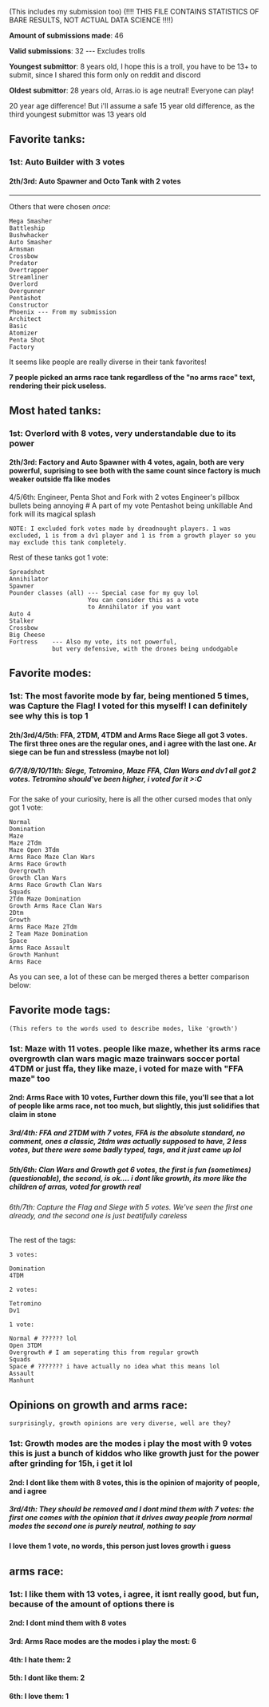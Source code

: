 (This includes my submission too)
(!!!! THIS FILE CONTAINS STATISTICS OF BARE RESULTS, NOT ACTUAL DATA SCIENCE !!!!)

**Amount of submissions made**: 46

**Valid submissions**: 32 --- Excludes trolls

**Youngest submittor**: 8 years old, I hope this is a troll, you have to be 13+ to submit, since I
shared this form only on reddit and discord

**Oldest submittor**: 28 years old, Arras.io is age neutral! Everyone can play!

20 year age difference! But i'll assume a safe 15 year old difference, as the third youngest submittor was 13 years old

## Favorite tanks:
### 1st: Auto Builder with 3 votes

#### 2th/3rd: Auto Spawner and Octo Tank with 2 votes

---

Others that were chosen *once*:

    Mega Smasher
    Battleship
    Bushwhacker
    Auto Smasher
    Armsman
    Crossbow
    Predator
    Overtrapper
    Streamliner
    Overlord
    Overgunner
    Pentashot
    Constructor
    Phoenix --- From my submission
    Architect
    Basic
    Atomizer
    Penta Shot
    Factory

It seems like people are really diverse in their tank favorites!

**7 people picked an arms race tank regardless of the "no arms race" text, rendering their pick useless.**

## Most hated tanks: 

### 1st: Overlord with 8 votes, very understandable due to its power

#### 2th/3rd: Factory and Auto Spawner with 4 votes, again, both are very powerful, suprising to see both with the same count since factory is much weaker outside ffa like modes

4/5/6th: Engineer, Penta Shot and Fork with 2 votes
Engineer's pillbox bullets being annoying # A part of my vote
Pentashot being unkillable
And fork will its magical splash

`NOTE: I excluded fork votes made by dreadnought players.
1 was excluded, 1 is from a dv1 player and 1 is from a growth player
so you may exclude this tank completely.`

Rest of these tanks got 1 vote:

    Spreadshot
    Annihilator
    Spawner
    Pounder classes (all) --- Special case for my guy lol
                          You can consider this as a vote
                          to Annihilator if you want
    Auto 4
    Stalker
    Crossbow
    Big Cheese
    Fortress    --- Also my vote, its not powerful, 
                but very defensive, with the drones being undodgable

## Favorite modes:

### 1st: The most favorite mode by far, being mentioned 5 times, was Capture the Flag! I voted for this myself! I can definitely see why this is top 1

#### 2th/3rd/4/5th: FFA, 2TDM, 4TDM and Arms Race Siege all got 3 votes. The first three ones are the regular ones, and i agree with the last one. Ar siege can be fun and stressless (maybe not lol)

##### 6/7/8/9/10/11th: Siege, Tetromino, Maze FFA, Clan Wars and dv1 all got 2 votes. Tetromino should've been higher, i voted for it >:C

For the sake of your curiosity, here is all the other cursed modes that only got 1 vote:

    Normal
    Domination
    Maze
    Maze 2Tdm
    Maze Open 3Tdm
    Arms Race Maze Clan Wars
    Arms Race Growth
    Overgrowth
    Growth Clan Wars
    Arms Race Growth Clan Wars
    Squads
    2Tdm Maze Domination
    Growth Arms Race Clan Wars
    2Dtm
    Growth
    Arms Race Maze 2Tdm
    2 Team Maze Domination
    Space
    Arms Race Assault
    Growth Manhunt
    Arms Race

As you can see, a lot of these can be merged
theres a better comparison below:

## Favorite mode tags:
`(This refers to the words used to describe modes, like 'growth')`

### 1st: Maze with 11 votes. people like maze, whether its arms race overgrowth clan wars magic maze trainwars soccer portal 4TDM or just ffa, they like maze, i voted for maze with "FFA maze" too

#### 2nd: Arms Race with 10 votes, Further down this file, you'll see that a lot of people like arms race, not too much, but slightly, this just solidifies that claim in stone

##### 3rd/4th: FFA and 2TDM with 7 votes, FFA is the absolute standard, no comment, ones a classic, 2tdm was actually supposed to have, 2 less votes, but there were some badly typed, tags, and it just came up lol

##### 5th/6th: Clan Wars and Growth got 6 votes, the first is fun (sometimes) (questionable), the second, is ok.... i dont like growth, its more like the children of arras, voted for growth real

###### 6th/7th: Capture the Flag and Siege with 5 votes. We've seen the first one already, and the second one is just beatifully careless

The rest of the tags:

    3 votes:

    Domination
    4TDM

    2 votes:

    Tetromino
    Dv1

    1 vote:

    Normal # ?????? lol
    Open 3TDM
    Overgrowth # I am seperating this from regular growth
    Squads
    Space # ??????? i have actually no idea what this means lol
    Assault
    Manhunt

## Opinions on growth and arms race:

``surprisingly, growth opinions are very diverse, well are they?``

### 1st: Growth modes are the modes i play the most with 9 votes this is just a bunch of kiddos who like growth just for the power after grinding for 15h, i get it lol

#### 2nd: I dont like them with 8 votes, this is the opinion of majority of people, and i agree

##### 3rd/4th: They should be removed and I dont mind them with 7 votes: the first one comes with the opinion that it drives away people from normal modes the second one is purely neutral, nothing to say

**I love them 1 vote, no words, this person just loves growth i guess**

## arms race:

### 1st: I like them with 13 votes, i agree, it isnt really good, but fun, because of the amount of options there is

#### 2nd: I dont mind them with 8 votes
#### 3rd: Arms Race modes are the modes i play the most: 6
#### 4th: I hate them: 2
#### 5th: I dont like them: 2
#### 6th: I love them: 1